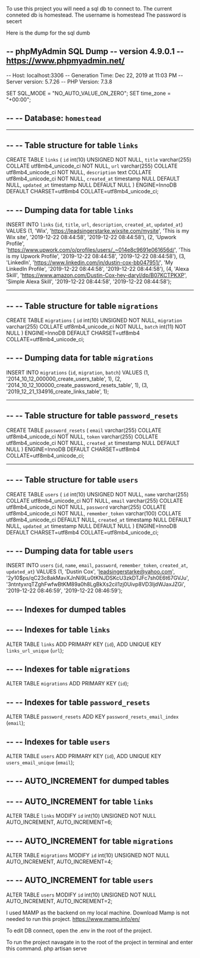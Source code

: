 To use this project you will need a sql db to connect to. The current conneted db is homestead. 
The username is homestead
The password is secert

Here is the dump for the sql dumb

-- phpMyAdmin SQL Dump
-- version 4.9.0.1
-- https://www.phpmyadmin.net/
--
-- Host: localhost:3306
-- Generation Time: Dec 22, 2019 at 11:03 PM
-- Server version: 5.7.26
-- PHP Version: 7.3.8

SET SQL_MODE = "NO_AUTO_VALUE_ON_ZERO";
SET time_zone = "+00:00";

--
-- Database: `homestead`
--

-- --------------------------------------------------------

--
-- Table structure for table `links`
--

CREATE TABLE `links` (
  `id` int(10) UNSIGNED NOT NULL,
  `title` varchar(255) COLLATE utf8mb4_unicode_ci NOT NULL,
  `url` varchar(255) COLLATE utf8mb4_unicode_ci NOT NULL,
  `description` text COLLATE utf8mb4_unicode_ci NOT NULL,
  `created_at` timestamp NULL DEFAULT NULL,
  `updated_at` timestamp NULL DEFAULT NULL
) ENGINE=InnoDB DEFAULT CHARSET=utf8mb4 COLLATE=utf8mb4_unicode_ci;

--
-- Dumping data for table `links`
--

INSERT INTO `links` (`id`, `title`, `url`, `description`, `created_at`, `updated_at`) VALUES
(1, 'Wix', 'https://leadsingerstarke.wixsite.com/mysite', 'This is my Wix site', '2019-12-22 08:44:58', '2019-12-22 08:44:58'),
(2, 'Upwork Profile', 'https://www.upwork.com/o/profiles/users/_~014e8c9691e061656d/', 'This is my Upwork Profile', '2019-12-22 08:44:58', '2019-12-22 08:44:58'),
(3, 'LinkedIn', 'https://www.linkedin.com/in/dustin-cox-bb047951/', 'My LinkedIn Profile', '2019-12-22 08:44:58', '2019-12-22 08:44:58'),
(4, 'Alexa Skill', 'https://www.amazon.com/Dustin-Cox-hey-daryl/dp/B07KCTPKXP', 'Simple Alexa Skill', '2019-12-22 08:44:58', '2019-12-22 08:44:58');

-- --------------------------------------------------------

--
-- Table structure for table `migrations`
--

CREATE TABLE `migrations` (
  `id` int(10) UNSIGNED NOT NULL,
  `migration` varchar(255) COLLATE utf8mb4_unicode_ci NOT NULL,
  `batch` int(11) NOT NULL
) ENGINE=InnoDB DEFAULT CHARSET=utf8mb4 COLLATE=utf8mb4_unicode_ci;

--
-- Dumping data for table `migrations`
--

INSERT INTO `migrations` (`id`, `migration`, `batch`) VALUES
(1, '2014_10_12_000000_create_users_table', 1),
(2, '2014_10_12_100000_create_password_resets_table', 1),
(3, '2019_12_21_134916_create_links_table', 1);

-- --------------------------------------------------------

--
-- Table structure for table `password_resets`
--

CREATE TABLE `password_resets` (
  `email` varchar(255) COLLATE utf8mb4_unicode_ci NOT NULL,
  `token` varchar(255) COLLATE utf8mb4_unicode_ci NOT NULL,
  `created_at` timestamp NULL DEFAULT NULL
) ENGINE=InnoDB DEFAULT CHARSET=utf8mb4 COLLATE=utf8mb4_unicode_ci;

-- --------------------------------------------------------

--
-- Table structure for table `users`
--

CREATE TABLE `users` (
  `id` int(10) UNSIGNED NOT NULL,
  `name` varchar(255) COLLATE utf8mb4_unicode_ci NOT NULL,
  `email` varchar(255) COLLATE utf8mb4_unicode_ci NOT NULL,
  `password` varchar(255) COLLATE utf8mb4_unicode_ci NOT NULL,
  `remember_token` varchar(100) COLLATE utf8mb4_unicode_ci DEFAULT NULL,
  `created_at` timestamp NULL DEFAULT NULL,
  `updated_at` timestamp NULL DEFAULT NULL
) ENGINE=InnoDB DEFAULT CHARSET=utf8mb4 COLLATE=utf8mb4_unicode_ci;

--
-- Dumping data for table `users`
--

INSERT INTO `users` (`id`, `name`, `email`, `password`, `remember_token`, `created_at`, `updated_at`) VALUES
(1, 'Dustin Cox', 'leadsingerstarke@yahoo.com', '$2y$10$ps/qC23c8akMavXJnNi9Lu0tKNJDSKcU3zkDTJFc7sh0E6t67GVJu', '3ntntyxrqTZghFwfwBtKM89a0h8LgBkXs2ciI1zj0Uivp8VD3IjdWJaxJZGi', '2019-12-22 08:46:59', '2019-12-22 08:46:59');

--
-- Indexes for dumped tables
--

--
-- Indexes for table `links`
--
ALTER TABLE `links`
  ADD PRIMARY KEY (`id`),
  ADD UNIQUE KEY `links_url_unique` (`url`);

--
-- Indexes for table `migrations`
--
ALTER TABLE `migrations`
  ADD PRIMARY KEY (`id`);

--
-- Indexes for table `password_resets`
--
ALTER TABLE `password_resets`
  ADD KEY `password_resets_email_index` (`email`);

--
-- Indexes for table `users`
--
ALTER TABLE `users`
  ADD PRIMARY KEY (`id`),
  ADD UNIQUE KEY `users_email_unique` (`email`);

--
-- AUTO_INCREMENT for dumped tables
--

--
-- AUTO_INCREMENT for table `links`
--
ALTER TABLE `links`
  MODIFY `id` int(10) UNSIGNED NOT NULL AUTO_INCREMENT, AUTO_INCREMENT=6;

--
-- AUTO_INCREMENT for table `migrations`
--
ALTER TABLE `migrations`
  MODIFY `id` int(10) UNSIGNED NOT NULL AUTO_INCREMENT, AUTO_INCREMENT=4;

--
-- AUTO_INCREMENT for table `users`
--
ALTER TABLE `users`
  MODIFY `id` int(10) UNSIGNED NOT NULL AUTO_INCREMENT, AUTO_INCREMENT=2;


I used MAMP as the backend on my local machine. Download Mamp is not needed to run this project.
https://www.mamp.info/en/


To edit DB connect, open the .env in the root of the project.

To run the project navagate in to the root of the project in terminal and enter this command.
php artisan serve

